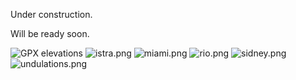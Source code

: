 Under construction.

Will be ready soon.

![GPX elevations](http://tkrajina.github.io/srtm.py/gpx_elevations.png)
![istra.png](http://tkrajina.github.io/geoelevations/istra.png)
![miami.png](http://tkrajina.github.io/geoelevations/miami.png)
![rio.png](http://tkrajina.github.io/geoelevations/rio.png)
![sidney.png](http://tkrajina.github.io/geoelevations/sidney.png)
![undulations.png](http://tkrajina.github.io/geoelevations/undulations.png)
